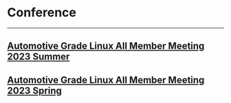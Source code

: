 # Conference

---

## [Automotive Grade Linux All Member Meeting 2023 Summer](./amm2023summer/schedule.md)

## [Automotive Grade Linux All Member Meeting 2023 Spring](./amm2023spring/schedule.md)

